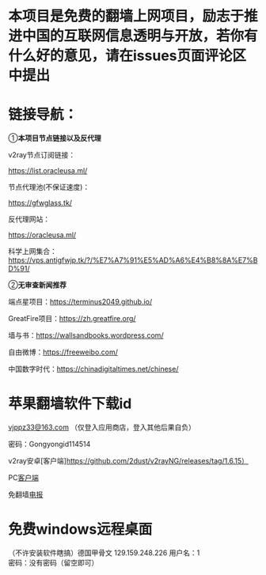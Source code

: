 # 本项目是免费的翻墙上网项目，励志于推进中国的互联网信息透明与开放，若你有什么好的意见，请在issues页面评论区中提出

# 链接导航：

①**本项目节点链接以及反代理**

v2ray节点订阅链接：

https://list.oracleusa.ml/

节点代理池(不保证速度)：

https://gfwglass.tk/

反代理网站：

https://oracleusa.ml/

科学上网集合：https://vps.antigfwjp.tk/?/%E7%A7%91%E5%AD%A6%E4%B8%8A%E7%BD%91/

②**无审查新闻推荐**

端点星项目：https://terminus2049.github.io/

GreatFire项目：https://zh.greatfire.org/
 
墙与书：https://wallsandbooks.wordpress.com/

自由微博：https://freeweibo.com/

中国数字时代：https://chinadigitaltimes.net/chinese/


# 苹果翻墙软件下载id

vjppz33@163.com
（仅登入应用商店，登入其他后果自负）

密码：Gongyongid114514

v2ray安卓[客户端]https://github.com/2dust/v2rayNG/releases/tag/1.6.15）

PC[客户端](https://github.com/2dust/v2rayN/releases)

免翻墙[电报](https://github.com/NekoX-Dev/NekoX/releases)


# 免费windows远程桌面
（不许安装软件瞎搞）德国甲骨文
129.159.248.226 
用户名：1  
密码：没有密码（留空即可）
